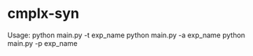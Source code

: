 # cmplx-syn

Usage:
python main.py -t exp_name
python main.py -a exp_name
python main.py -p exp_name
